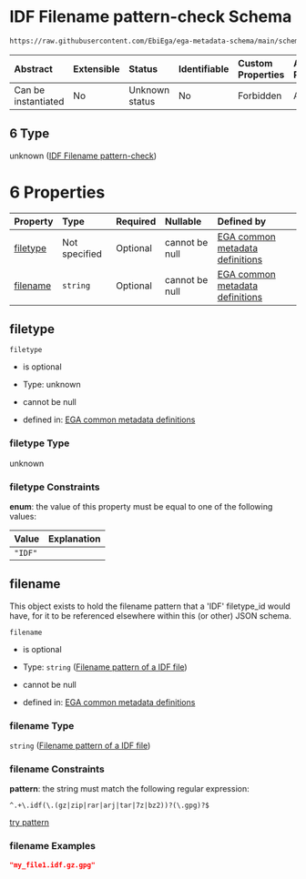 # IDF Filename pattern-check Schema

```txt
https://raw.githubusercontent.com/EbiEga/ega-metadata-schema/main/schemas/EGA.common-definitions.json#/definitions/filename-filetype-pattern-check/anyOf/6
```



| Abstract            | Extensible | Status         | Identifiable | Custom Properties | Additional Properties | Access Restrictions | Defined In                                                                                           |
| :------------------ | :--------- | :------------- | :----------- | :---------------- | :-------------------- | :------------------ | :--------------------------------------------------------------------------------------------------- |
| Can be instantiated | No         | Unknown status | No           | Forbidden         | Allowed               | none                | [EGA.common-definitions.json\*](../../../schemas/EGA.common-definitions.json "open original schema") |

## 6 Type

unknown ([IDF Filename pattern-check](ega-12-definitions-check-filetype-checks-based-on-its-filename-anyof-idf-filename-pattern-check.md))

# 6 Properties

| Property              | Type          | Required | Nullable       | Defined by                                                                                                                                                                                                                                                                                                                                                       |
| :-------------------- | :------------ | :------- | :------------- | :--------------------------------------------------------------------------------------------------------------------------------------------------------------------------------------------------------------------------------------------------------------------------------------------------------------------------------------------------------------- |
| [filetype](#filetype) | Not specified | Optional | cannot be null | [EGA common metadata definitions](ega-12-definitions-check-filetype-checks-based-on-its-filename-anyof-idf-filename-pattern-check-properties-filetype.md "https://raw.githubusercontent.com/EbiEga/ega-metadata-schema/main/schemas/EGA.common-definitions.json#/definitions/filename-filetype-pattern-check/anyOf/6/properties/filetype")                       |
| [filename](#filename) | `string`      | Optional | cannot be null | [EGA common metadata definitions](ega-12-definitions-check-filetype-checks-based-on-its-filename-anyof-idf-filename-pattern-check-properties-filename-pattern-of-a-idf-file.md "https://raw.githubusercontent.com/EbiEga/ega-metadata-schema/main/schemas/EGA.common-definitions.json#/definitions/filename-filetype-pattern-check/anyOf/6/properties/filename") |

## filetype



`filetype`

*   is optional

*   Type: unknown

*   cannot be null

*   defined in: [EGA common metadata definitions](ega-12-definitions-check-filetype-checks-based-on-its-filename-anyof-idf-filename-pattern-check-properties-filetype.md "https://raw.githubusercontent.com/EbiEga/ega-metadata-schema/main/schemas/EGA.common-definitions.json#/definitions/filename-filetype-pattern-check/anyOf/6/properties/filetype")

### filetype Type

unknown

### filetype Constraints

**enum**: the value of this property must be equal to one of the following values:

| Value   | Explanation |
| :------ | :---------- |
| `"IDF"` |             |

## filename

This object exists to hold the filename pattern that a 'IDF' filetype\_id would have, for it to be referenced elsewhere within this (or other) JSON schema.

`filename`

*   is optional

*   Type: `string` ([Filename pattern of a IDF file](ega-12-definitions-check-filetype-checks-based-on-its-filename-anyof-idf-filename-pattern-check-properties-filename-pattern-of-a-idf-file.md))

*   cannot be null

*   defined in: [EGA common metadata definitions](ega-12-definitions-check-filetype-checks-based-on-its-filename-anyof-idf-filename-pattern-check-properties-filename-pattern-of-a-idf-file.md "https://raw.githubusercontent.com/EbiEga/ega-metadata-schema/main/schemas/EGA.common-definitions.json#/definitions/filename-filetype-pattern-check/anyOf/6/properties/filename")

### filename Type

`string` ([Filename pattern of a IDF file](ega-12-definitions-check-filetype-checks-based-on-its-filename-anyof-idf-filename-pattern-check-properties-filename-pattern-of-a-idf-file.md))

### filename Constraints

**pattern**: the string must match the following regular expression:&#x20;

```regexp
^.+\.idf(\.(gz|zip|rar|arj|tar|7z|bz2))?(\.gpg)?$
```

[try pattern](https://regexr.com/?expression=%5E.%2B%5C.idf\(%5C.\(gz%7Czip%7Crar%7Carj%7Ctar%7C7z%7Cbz2\)\)%3F\(%5C.gpg\)%3F%24 "try regular expression with regexr.com")

### filename Examples

```json
"my_file1.idf.gz.gpg"
```
